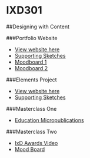 # IXD301

##Designing with Content

###Portfolio Website 
- [View website here](https://amygrahamie.github.io/Portfolio/index.html)
- [Supporting Sketches](https://amygrahamie.github.io/Portfolio/Portfoliosketches.html)
- [Moodboard 1](https://uk.pinterest.com/grahamie/web-design/)
- [Moodboard 2](https://uk.pinterest.com/grahamie/design/)

###Elements Project
- [View website here](https://amygrahamie.github.io/Elements-Project/index.html)
- [Supporting Sketches](https://amygrahamie.github.io/Elements-Project/supportingsketches.html)

###Masterclass One
- [Education Micropublications](https://amygrahamie.github.io/Portfolio/thirst.html)


###Masterclass Two
- [IxD Awards Video](https://amygrahamie.github.io/Portfolio/ishared.html)
- [Mood Board](https://uk.pinterest.com/grahamie/magic-creations/)